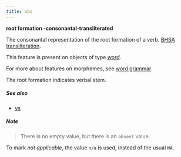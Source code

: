 ```yaml
---
title: vbs
---
```


**root formation -consonantal-transliterated**

The consonantal representation of the root formation of a verb.
[BHSA transliteration]({{tfd}}/Writing/Hebrew.html).

This feature is present on objects of type [*word*](otype).

For more about features on morphemes, see [word grammar](../../../wordgrammar)

The root formation indicates verbal stem.

##### See also

* [vs](vs)

##### Note
> There is no empty value, but there is an `absent` value.

To mark *not applicable*, the value `n/a` is used, instead of the usual `NA`.

